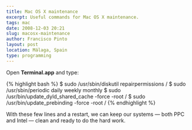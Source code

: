 ```yaml
---
title: Mac OS X maintenance
excerpt: Useful commands for Mac OS X maintenance.
tags: mac
date: 2008-12-03 20:21
slug: macosx-maintenance
author: Francisco Pinto
layout: post
location: Málaga, Spain
type: programming
---
```


Open **Terminal.app** and type:

{% highlight bash %}
$ sudo /usr/sbin/diskutil repairpermissions /
$ sudo /usr/sbin/periodic daily weekly monthly
$ sudo /usr/bin/update_dyld_shared_cache -force -root /
$ sudo /usr/bin/update_prebinding -force -root /
{% endhighlight %}

With these few lines and a restart, we can keep our systems — both PPC and Intel — clean and ready to do the hard work.